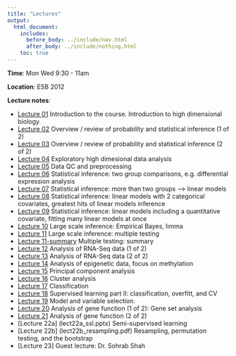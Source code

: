 ```yaml
---
title: "Lectures"
output:
  html_document:
    includes:
      before_body: ../include/nav.html
      after_body: ../include/nothing.html
    toc: true
---
```

**Time**: Mon Wed 9:30 - 11am

**Location**: ESB 2012

**Lecture notes**:

  * [Lecture 01](lect01_course-intro.pdf) Introduction to the course. Introduction to high dimensional biology.
  * [Lecture 02](lect02.pdf) Overview / review of probability and statistical inference (1 of 2)
  * [Lecture 03](lect03_introToStatInf-endProbBasics-genInfReview.pdf) Overview / review of probability and statistical inference (2 of 2) 
  * [Lecture 04](lect04_exploration.pdf) Exploratory high dimesional data analysis 
  * [Lecture 05](lect05_dataCleaning-qualityControl.pdf) Data QC and preprocessing
  * [Lecture 06](lect06_two-groups.pdf) Statistical inference: two group comparisons, e.g. differential expression analysis
  * [Lecture 07](lect07_beyondTwoGroups.pdf) Statistical inference: more than two groups --> linear models 
  * [Lecture 08](lect08_moreThanOneCatCovariate-linModGreatestHits.pdf) Statistical inference: linear models with 2 categorical covariates, greatest hits of linear models inference
  * [Lecture 09](lect09_quantCovariate-manyLineModAtOnce.pdf) Statistical inference: linear models including a quantitative covariate, fitting many linear models at once
  * [Lecture 10](lect10_limma.pdf) Large scale inference: Empirical Bayes, limma 
  * [Lecture 11](lect11_multipleTesting.pdf) Large scale inference: multiple testing
  * [Lecture 11-summary](multipleTestingSummary.pdf) Multiple testing: summary
  * [Lecture 12](lect12_RNAseqI.pdf) Analysis of RNA-Seq data (1 of 2)
  * [Lecture 13](lect13_RNAseqII.pdf) Analysis of RNA-Seq data (2 of 2)
  * [Lecture 14](lect14_Methylation_Presentation_2015.pdf) Analysis of epigenetic data, focus on methylation
  * [Lecture 15](lect15_PCA.pdf) Principal component analysis
  * [Lecture 16](lect16_clustering.pdf) Cluster analysis
  * [Lecture 17](lect17_supervised-learning.pdf) Classification
  * [Lecture 18](lect18_supervised-learning-II.pdf) Supervised learning part II: classification, overfitt, and CV
  * [Lecture 19](lect19_regularization.pdf) Model and variable selection.
  * [Lecture 20](lect20_function1.pdf) Analysis of gene function (1 of 2): Gene set analysis
  * [Lecture 21](lect21_function2.pdf) Analysis of gene function (2 of 2)
  * [Lecture 22a] (lect22a_ssl.pptx) Semi-supervised learning
  * [Lecture 22b] (lect22b_resampling.pdf) Resampling, permutation testing, and the bootstrap
  * [Lecture 23] Guest lecture: Dr. Sohrab Shah
